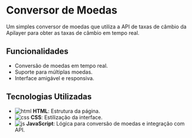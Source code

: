 # Conversor de Moedas
Um simples conversor de moedas que utiliza a API de taxas de câmbio da Apilayer para obter as taxas de câmbio em tempo real.

## Funcionalidades
- Conversão de moedas em tempo real.
- Suporte para múltiplas moedas.
- Interface amigável e responsiva.

## Tecnologias Utilizadas
- ![html](https://img.icons8.com/color/20/000000/html-5--v1.png) **HTML**: Estrutura da página.
- ![css](https://img.icons8.com/color/20/000000/css3.png) **CSS**: Estilização da interface.
- ![js](https://img.icons8.com/color/20/000000/javascript--v1.png) **JavaScript**: Lógica para conversão de moedas e integração com API.
